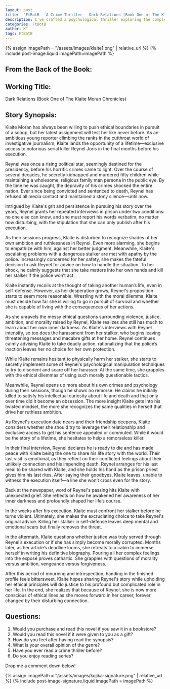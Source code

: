 ```yaml
---
layout: post
title:  "FtBotB - A Crime Thriller - Dark Relations (Book One of The Klaite Moran Chronicles)"
description: I've crafted a psychological thriller exploring the complex relationship between ambitious reporter Klaite Moran and death row inmate Reynel Joris, a former political hopeful turned child killer. Through their prison interviews and Klaite's parallel struggles with a dangerous stalker, I examine how moral boundaries blur when confronting violence and justice. The story tracks Klaite's gradual ethical compromise as she recognizes disturbing similarities between herself and Reynel, ultimately leading to her own act of deadly self-defense. This narrative explores themes of ambition, morality, and the psychological impact of confronting human darkness.
categories: FtBotB
author: K°
tags: FtBotB
---
```

<div>
{% assign imagePath = "/assets/images/klaite1.png" | relative_url %}
{% include post-image.liquid imagePath=imagePath %}
</div>

## From the Back of the Book:
## Working Title:
Dark Relations (Book One of The Klaite Moran Chronicles)  

## Story Synopsis:
Klaite Moran has always been willing to push ethical boundaries in pursuit of a scoop, but her latest assignment will test her like never before. As an ambitious young reporter climbing the ranks in the cutthroat world of investigative journalism, Klaite lands the opportunity of a lifetime—exclusive access to notorious serial killer Reynel Joris in the final months before his execution.  

Reynel was once a rising political star, seemingly destined for the presidency, before his horrific crimes came to light. Over the course of several decades, he secretly kidnapped and murdered fifty children while maintaining a wholesome, religious family man persona in the public eye. By the time he was caught, the depravity of his crimes shocked the entire nation. Ever since being convicted and sentenced to death, Reynel has refused all media contact and maintained a stony silence—until now.  

Intrigued by Klaite's grit and persistence in pursuing his story over the years, Reynel grants her repeated interviews in prison under two conditions: no one else can know, and she must report his words verbatim, no matter how disturbing, with the stipulation that she can only publish after his execution.  

As their sessions progress, Klaite is disturbed to recognize shades of her own ambition and ruthlessness in Reynel. Even more alarming, she begins to empathize with him, against her better judgment. Meanwhile, Klaite's escalating problems with a dangerous stalker are met with apathy by the police. Increasingly concerned for her safety, she makes the fateful decision to ask Reynel for advice on how to handle the situation. To her shock, he calmly suggests that she take matters into her own hands and kill her stalker if the police won’t act.  

Klaite instantly recoils at the thought of taking another human’s life, even in self-defense. However, as her desperation grows, Reynel's proposition starts to seem more reasonable. Wrestling with the moral dilemma, Klaite must decide how far she is willing to go in pursuit of survival and whether she is capable of living with the consequences of her actions.  

As she unravels the messy ethical questions surrounding violence, justice, ambition, and morality raised by Reynel, Klaite realizes she still has much to learn about her own inner darkness. As Klaite's interviews with Reynel intensify, so too does the harassment from her stalker, who begins leaving threatening messages and macabre gifts at her home. Reynel continues calmly advising Klaite to take deadly action, rationalizing that the police’s inaction leaves her no choice for her own protection.  

While Klaite remains hesitant to physically harm her stalker, she starts to secretly implement some of Reynel's psychological manipulation techniques to try to disorient and scare off her harasser. At the same time, she grapples with the ethical dilemmas of using such morally questionable tactics.  

Meanwhile, Reynel opens up more about his own crimes and psychology during their sessions, though he shows no remorse. He claims he initially killed to satisfy his intellectual curiosity about life and death and that only over time did it become an obsession. The more insight Klaite gets into his twisted mindset, the more she recognizes the same qualities in herself that drive her ruthless ambition.  

As Reynel's execution date nears and their friendship deepens, Klaite considers whether she should try to leverage their relationship and exclusive access to get his sentence appealed or commuted. While it would be the story of a lifetime, she hesitates to help a remorseless killer.  

In their final interview, Reynel declares he is ready to die and has made peace with Klaite being the one to share his life story with the world. Their last visit is emotional, as they reflect on their conflicted feelings about their unlikely connection and his impending death. Reynel arranges for his last meal to be shared with Klaite, and she holds his hand as the prison priest gives him his last rites. After saying their goodbyes, Klaite leaves, unable to witness the execution itself—a line she won’t cross even for the story.  

Back at the newspaper, word of Reynel's passing hits Klaite with unexpected grief. She reflects on how he awakened her awareness of her inner darkness and profoundly shaped her life’s course.  

In the weeks after his execution, Klaite must confront her stalker before he turns violent. Ultimately, she makes the excruciating choice to take Reynel's original advice. Killing her stalker in self-defense leaves deep mental and emotional scars but finally removes the threat.  

In the aftermath, Klaite questions whether justice was truly served through Reynel’s execution or if she has simply become morally corrupted. Months later, as her article’s deadline looms, she retreats to a cabin to immerse herself in writing his definitive biography. Pouring all her complex feelings into the exposé proves cathartic. She grapples with questions of morality versus ambition, vengeance versus forgiveness.  

After this period of mourning and introspection, handing in the finished profile feels bittersweet. Klaite hopes sharing Reynel's story while upholding her ethical principles will do justice to his profound but complicated role in her life. In the end, she realizes that because of Reynel, she is now more conscious of ethical lines as she moves forward in her career, forever changed by their disturbing connection.  

## Questions:
1. Would you purchase and read this novel if you saw it in a bookstore?
2. Would you read this novel if it were given to you as a gift?
3. How do you feel after having read the synopsis?
4. What is your overall opinion of the genre?
5. Have you ever read a crime thriller before?
6. Do you enjoy reading series?

Drop me a comment down below!

<!-- signature -->
{% assign imagePath = "/assets/images/kojika-signature.png" | relative_url %}
{% include post-image-signature.liquid imagePath = imagePath %}